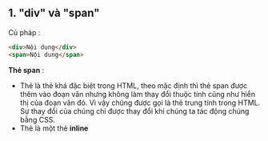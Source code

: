 ## 1. "div" và "span"
Cú pháp :        
``` HTML
<div>Nội dung</div>
<span>Nội dung</span>   
```
**Thẻ span** :    
* Thẻ <span> là thẻ khá đặc biệt trong HTML, theo mặc định thì thẻ span được thêm vào đoạn văn nhưng không làm thay đổi thuộc tính cũng như hiển thị của đoạn văn đó. Vì vậy chúng được gọi là thẻ trung tính trong HTML. Sự thay đổi của chúng chỉ được thay đổi khi chúng ta tác động chúng bằng CSS.   
* Thẻ <span> là một thẻ **inline**  



